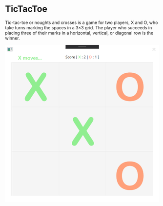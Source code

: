 # TicTacToe

Tic-tac-toe or noughts and crosses is a game for two players, X and O, who take turns marking the spaces in a 3×3 grid.
The player who succeeds in placing three of their marks in a horizontal, vertical, or diagonal row is the winner.   

![](Images/TicTacToe.png)